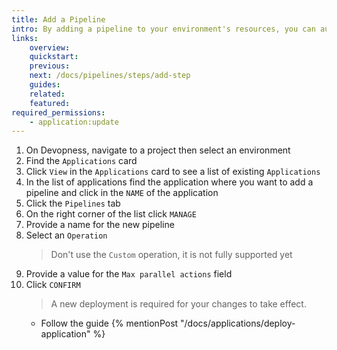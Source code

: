 ```yaml
---
title: Add a Pipeline
intro: By adding a pipeline to your environment's resources, you can automate their deployment by using customized pipeline steps.
links:
    overview:
    quickstart:
    previous:
    next: /docs/pipelines/steps/add-step
    guides:
    related:
    featured:
required_permissions:
    - application:update
---
```


1. On Devopness, navigate to a project then select an environment
1. Find the `Applications` card
1. Click `View` in the `Applications` card to see a list of existing `Applications`
1. In the list of applications find the application where you want to add a pipeline and click in the `NAME` of the application
1. Click the `Pipelines` tab
1. On the right corner of the list click `MANAGE`
1. Provide a name for the new pipeline
1. Select an `Operation`
    > Don't use the `Custom` operation, it is not fully supported yet
1. Provide a value for the `Max parallel actions` field
1. Click `CONFIRM`
    > A new deployment is required for your changes to take effect.
      - Follow the guide {% mentionPost "/docs/applications/deploy-application" %}
